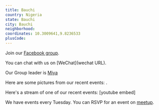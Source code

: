 ```yaml
---
title: Bauchi
country: Nigeria
state: Bauchi
city: Bauchi
neighborhood: 
coordinates: 10.3009641,9.8236533
plusCode:
---
```

Join our [Facebook group](https://www.facebook.com/groups/free.code.camp.bauchi.nigeria/).

You can chat with us on [WeChat](wechat URL).

Our Group leader is [Miya](freecodecamp.org/miya)

Here are some pictures from our recent events:
![]().

Here's a stream of one of our recent events:
[youtube embed]

We have events every Tuesday. You can RSVP for an event on [meetup](meetupurl).
